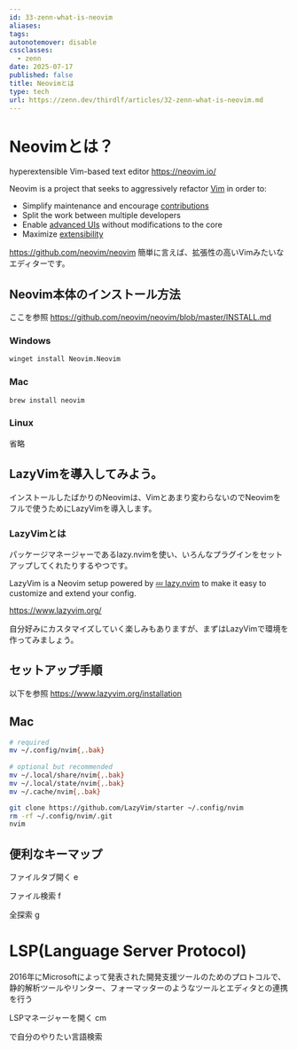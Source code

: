 ```yaml
---
id: 33-zenn-what-is-neovim
aliases: 
tags: 
autonotemover: disable
cssclasses:
  - zenn
date: 2025-07-17
published: false
title: Neovimとは
type: tech
url: https://zenn.dev/thirdlf/articles/32-zenn-what-is-neovim.md
---
```

# Neovimとは？

hyperextensible Vim-based text editor
https://neovim.io/

Neovim is a project that seeks to aggressively refactor [Vim](https://www.vim.org/) in order to:

- Simplify maintenance and encourage [contributions](https://github.com/neovim/neovim/blob/master/CONTRIBUTING.md)
- Split the work between multiple developers
- Enable [advanced UIs](https://github.com/neovim/neovim/wiki/Related-projects#gui) without modifications to the core
- Maximize [extensibility](https://neovim.io/doc/user/ui.html)

https://github.com/neovim/neovim
簡単に言えば、拡張性の高いVimみたいなエディターです。

## Neovim本体のインストール方法
ここを参照
https://github.com/neovim/neovim/blob/master/INSTALL.md

### Windows
```bash
winget install Neovim.Neovim
```

### Mac
```bash
brew install neovim
```

### Linux
省略

## LazyVimを導入してみよう。
インストールしたばかりのNeovimは、Vimとあまり変わらないのでNeovimをフルで使うためにLazyVimを導入します。

### LazyVimとは
パッケージマネージャーであるlazy.nvimを使い、いろんなプラグインをセットアップしてくれたりするやつです。

LazyVim is a Neovim setup powered by [💤 lazy.nvim](https://github.com/folke/lazy.nvim) to make it easy to customize and extend your config.

https://www.lazyvim.org/

自分好みにカスタマイズしていく楽しみもありますが、まずはLazyVimで環境を作ってみましょう。

## セットアップ手順
以下を参照
https://www.lazyvim.org/installation

## Mac

```bash
# required  
mv ~/.config/nvim{,.bak}  
  
# optional but recommended  
mv ~/.local/share/nvim{,.bak}  
mv ~/.local/state/nvim{,.bak}  
mv ~/.cache/nvim{,.bak}
```

```bash
git clone https://github.com/LazyVim/starter ~/.config/nvim
rm -rf ~/.config/nvim/.git
nvim
```

## 便利なキーマップ

ファイルタブ開く
<leader>e

ファイル検索
<leader>f

全探索
<leader>g


# LSP(Language Server Protocol)
2016年にMicrosoftによって発表された開発支援ツールのためのプロトコルで、
静的解析ツールやリンター、フォーマッターのようなツールとエディタとの連携を行う

LSPマネージャーを開く
<leader>cm

<C-f> で自分のやりたい言語検索

